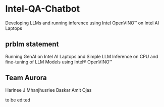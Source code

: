 # Intel-QA-Chatbot
Developing LLMs and running inference using Intel OpenVINO™ on Intel AI Laptops

## prblm statement

Running GenAI on Intel AI Laptops and Simple LLM Inference on CPU and fine-tuning of LLM Models using Intel® OpenVINO™ 

## Team Aurora

Harinee J
Mhanjhusriee Baskar
Amit
Ojas

to be edited
